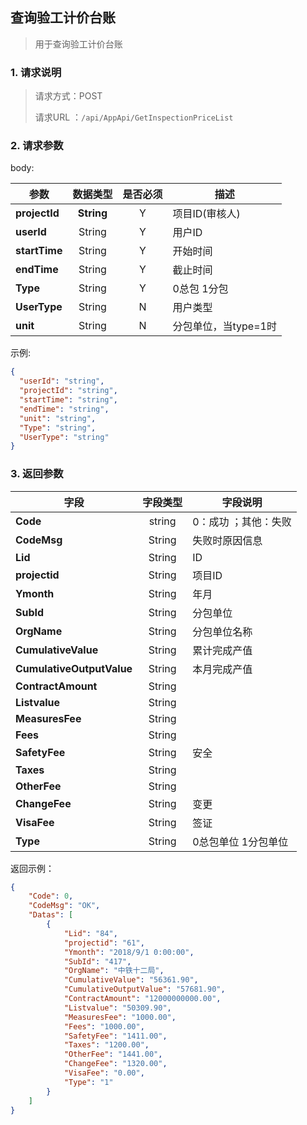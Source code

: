 ## 查询验工计价台账

> 用于查询验工计价台账

### 1. 请求说明

> 请求方式：POST
>
> 请求URL ：`/api/AppApi/GetInspectionPriceList`

### 2. 请求参数

body:

| **参数**                | **数据类型** |  是否必须  | 描述     |
| ------------------------- | :--------: | :--: | ------------------------------------------------------------ |
| **projectId** | **String** |  Y   | 项目ID(审核人)                                               |
| **userId** | String | Y | 用户ID |
| **startTime** | String | Y | 开始时间 |
| **endTime** | String | Y | 截止时间 |
| **Type** | String | Y | 0总包 1分包 |
| **UserType** | String | N | 用户类型 |
| **unit** | String | N | 分包单位，当type=1时 |

示例:

``` json
{
  "userId": "string",
  "projectId": "string",
  "startTime": "string",
  "endTime": "string",
  "unit": "string",
  "Type": "string",
  "UserType": "string"
}
```
### 3. 返回参数

| 字段                      | 字段类型 | 字段说明             |
| ------------------------- | :------: | -------------------- |
| **Code**                  |  string  | 0：成功 ；其他：失败 |
| **CodeMsg**               |  String  | 失败时原因信息       |
| **Lid**                   |  String  | ID                   |
| **projectid**             |  String  | 项目ID               |
| **Ymonth**                |  String  | 年月                 |
| **SubId**                 |  String  | 分包单位             |
| **OrgName**               |  String  | 分包单位名称         |
| **CumulativeValue**       |  String  | 累计完成产值         |
| **CumulativeOutputValue** |  String  | 本月完成产值         |
| **ContractAmount**        |  String  |                      |
| **Listvalue**             |  String  |                      |
| **MeasuresFee**           |  String  |                      |
| **Fees**                  |  String  |                      |
| **SafetyFee**             |  String  | 安全                 |
| **Taxes**                 |  String  |                      |
| **OtherFee**              |  String  |                      |
| **ChangeFee**             |  String  | 变更                 |
| **VisaFee**               |  String  | 签证                 |
| **Type**                  |  String  | 0总包单位 1分包单位  |



返回示例：

```json
{
    "Code": 0, 
    "CodeMsg": "OK", 
    "Datas": [
        {
            "Lid": "84", 
            "projectid": "61", 
            "Ymonth": "2018/9/1 0:00:00", 
            "SubId": "417", 
            "OrgName": "中铁十二局", 
            "CumulativeValue": "56361.90", 
            "CumulativeOutputValue": "57681.90", 
            "ContractAmount": "12000000000.00", 
            "Listvalue": "50309.90", 
            "MeasuresFee": "1000.00", 
            "Fees": "1000.00", 
            "SafetyFee": "1411.00", 
            "Taxes": "1200.00", 
            "OtherFee": "1441.00", 
            "ChangeFee": "1320.00", 
            "VisaFee": "0.00", 
            "Type": "1"
        }
    ]
}
```